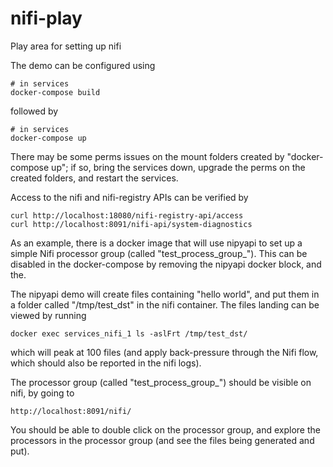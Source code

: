 # nifi-play
Play area for setting up nifi

The demo can be configured using
```
# in services
docker-compose build
```
followed by
```
# in services
docker-compose up
```
There may be some perms issues on the mount folders created by "docker-compose up"; if so, bring the services down, upgrade the perms on the created folders, and restart the services.

Access to the nifi and nifi-registry APIs can be verified by
```
curl http://localhost:18080/nifi-registry-api/access
curl http://localhost:8091/nifi-api/system-diagnostics
```

As an example, there is a docker image that will use nipyapi to set up a simple Nifi processor group (called "test_process_group_<datetime>"). This can be disabled in the docker-compose by removing the nipyapi docker block, and the.

The nipyapi demo will create files containing "hello world", and put them in a folder called "/tmp/test_dst" in the nifi container. The files landing can be viewed by running
```
docker exec services_nifi_1 ls -aslFrt /tmp/test_dst/
```
which will peak at 100 files (and apply back-pressure through the Nifi flow, which should also be reported in the nifi logs).

The processor group (called "test_process_group_<datetime>") should be visible on nifi, by going to
```
http://localhost:8091/nifi/
```
You should be able to double click on the processor group, and explore the processors in the processor group (and see the files being generated and put).